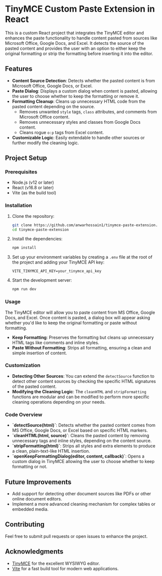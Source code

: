 # TinyMCE Custom Paste Extension in React

This is a custom React project that integrates the TinyMCE editor and enhances the paste functionality to handle content pasted from sources like Microsoft Office, Google Docs, and Excel. It detects the source of the pasted content and provides the user with an option to either keep the original formatting or strip the formatting before inserting it into the editor.

## Features

- **Content Source Detection**: Detects whether the pasted content is from Microsoft Office, Google Docs, or Excel.
- **Paste Dialog**: Displays a custom dialog when content is pasted, allowing the user to choose whether to keep the formatting or remove it.
- **Formatting Cleanup**: Cleans up unnecessary HTML code from the pasted content depending on the source.
  - Removes unwanted `style` tags, `class` attributes, and comments from Microsoft Office content.
  - Removes unnecessary styles and classes from Google Docs content.
  - Cleans rogue `o:p` tags from Excel content.
- **Customizable Logic**: Easily extendable to handle other sources or further modify the cleaning logic.

## Project Setup

### Prerequisites

- Node.js (v12 or later)
- React (v16.8 or later)
- Vite (as the build tool)

### Installation

1. Clone the repository:

   ```bash
   git clone https://github.com/anwarhossain1/tinymce-paste-extension.git
   cd tinymce-paste-extension
   ```

2. Install the dependencies:

   ```bash
   npm install
   ```

3. Set up your environment variables by creating a `.env` file at the root of the project and adding your TinyMCE API key:

   ```
   VITE_TINYMCE_API_KEY=your_tinymce_api_key
   ```

4. Start the development server:
   ```bash
   npm run dev
   ```

### Usage

The TinyMCE editor will allow you to paste content from MS Office, Google Docs, and Excel. Once content is pasted, a dialog box will appear asking whether you'd like to keep the original formatting or paste without formatting.

- **Keep Formatting**: Preserves the formatting but cleans up unnecessary HTML tags like comments and inline styles.
- **Paste Without Formatting**: Strips all formatting, ensuring a clean and simple insertion of content.

### Customization

- **Detecting Other Sources**: You can extend the `detectSource` function to detect other content sources by checking the specific HTML signatures of the pasted content.
- **Modifying the Cleaning Logic**: The `cleanHTML` and `stripFormatting` functions are modular and can be modified to perform more specific cleaning operations depending on your needs.

### Code Overview

- **\`detectSource(html)\`**: Detects whether the pasted content comes from MS Office, Google Docs, or Excel based on specific HTML markers.
- **\`cleanHTML(html, source)\`**: Cleans the pasted content by removing unnecessary tags and inline styles, depending on the content source.
- **\`stripFormatting(html)\`**: Strips all styles and extra elements to produce a clean, plain-text-like HTML insertion.
- **\`openKeepFormattingDialog(editor, content, callback)\`**: Opens a custom dialog in TinyMCE allowing the user to choose whether to keep formatting or not.

## Future Improvements

- Add support for detecting other document sources like PDFs or other online document editors.
- Implement a more advanced cleaning mechanism for complex tables or embedded media.

## Contributing

Feel free to submit pull requests or open issues to enhance the project.

## Acknowledgments

- [TinyMCE](https://www.tiny.cloud/) for the excellent WYSIWYG editor.
- [Vite](https://vitejs.dev/) for a fast build tool for modern web applications.
